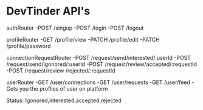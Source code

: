 # DevTinder API's

authRouter
-POST /singup
-POST /login
-POST /logout

profileRouter
-GET /profile/view
-PATCH /profile/edit
-PATCH /profile/password

connectionRequestRouter
-POST /request/send/interested/:userId
-POST /request/send/igonored/:userId
-POST /request/review/accepted/:requestId
-POST /request/review /rejected/:requestId

userRouter
-GET /user/connections
-GET /user/requests
-GET /user/feed - Gets you the proflies of user on platform

Status: Igonored,interested,accepted,rejected
